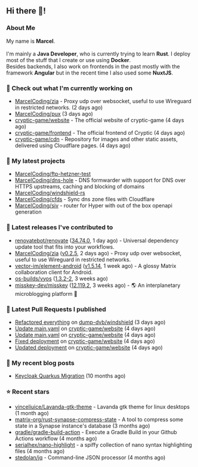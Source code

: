 ## Hi there 👋!




### About Me

My name is **Marcel**.
<br><br>
I'm mainly a **Java Developer**, who is currently trying to learn **Rust**. I deploy most of the stuff that I create or use using **Docker**.
<br>
Besides backends, I also work on frontends in the past mostly with the framework **Angular** but in the recent time I also used some **NuxtJS**. 



### 👷 Check out what I'm currently working on

- [MarcelCoding/zia](https://github.com/MarcelCoding/zia) - Proxy udp over websocket, useful to use Wireguard in restricted networks. (2 days ago)
- [MarcelCoding/pux](https://github.com/MarcelCoding/pux) (3 days ago)
- [cryptic-game/website](https://github.com/cryptic-game/website) - The official website of cryptic-game (4 days ago)
- [cryptic-game/frontend](https://github.com/cryptic-game/frontend) - The official frontend of Cryptic (4 days ago)
- [cryptic-game/cdn](https://github.com/cryptic-game/cdn) - Repository for images and other static assets, delivered using Cloudflare pages. (4 days ago)

### 🌱 My latest projects

- [MarcelCoding/ftp-hetzner-test](https://github.com/MarcelCoding/ftp-hetzner-test)
- [MarcelCoding/dns-hole](https://github.com/MarcelCoding/dns-hole) - DNS formwarder with support for DNS over HTTPS upstreams, caching and blocking of domains
- [MarcelCoding/windshield-rs](https://github.com/MarcelCoding/windshield-rs)
- [MarcelCoding/cfds](https://github.com/MarcelCoding/cfds) - Sync dns zone files with Cloudflare
- [MarcelCoding/siv](https://github.com/MarcelCoding/siv) - router for Hyper with out of the box openapi generation

### 🔭 Latest releases I've contributed to

- [renovatebot/renovate](https://github.com/renovatebot/renovate) ([34.74.0](https://github.com/renovatebot/renovate/releases/tag/34.74.0), 1 day ago) - Universal dependency update tool that fits into your workflows.
- [MarcelCoding/zia](https://github.com/MarcelCoding/zia) ([v0.2.5](https://github.com/MarcelCoding/zia/releases/tag/v0.2.5), 2 days ago) - Proxy udp over websocket, useful to use Wireguard in restricted networks.
- [vector-im/element-android](https://github.com/vector-im/element-android) ([v1.5.14](https://github.com/vector-im/element-android/releases/tag/v1.5.14), 1 week ago) - A glossy Matrix collaboration client for Android.
- [os-builds/vyos](https://github.com/os-builds/vyos) ([1.3.2-2](https://github.com/os-builds/vyos/releases/tag/1.3.2-2), 3 weeks ago)
- [misskey-dev/misskey](https://github.com/misskey-dev/misskey) ([12.119.2](https://github.com/misskey-dev/misskey/releases/tag/12.119.2), 3 weeks ago) - 🌎 An interplanetary microblogging platform 🚀

### 🔨 Latest Pull Requests I published

- [Refactored everything](https://github.com/dump-dvb/windshield/pull/18) on [dump-dvb/windshield](https://github.com/dump-dvb/windshield) (3 days ago)
- [Update main.yaml](https://github.com/cryptic-game/website/pull/400) on [cryptic-game/website](https://github.com/cryptic-game/website) (4 days ago)
- [Update main.yaml](https://github.com/cryptic-game/website/pull/399) on [cryptic-game/website](https://github.com/cryptic-game/website) (4 days ago)
- [Fixed deployment](https://github.com/cryptic-game/website/pull/398) on [cryptic-game/website](https://github.com/cryptic-game/website) (4 days ago)
- [Updated deployment](https://github.com/cryptic-game/website/pull/395) on [cryptic-game/website](https://github.com/cryptic-game/website) (4 days ago)

### 📜 My recent blog posts

- [Keycloak Quarkus Migration](https://m4rc3l.de/blog/keycloak-quarkus-migration) (10 months ago)

### ⭐ Recent stars

- [vinceliuice/Lavanda-gtk-theme](https://github.com/vinceliuice/Lavanda-gtk-theme) - Lavanda gtk theme for linux desktops (1 month ago)
- [matrix-org/rust-synapse-compress-state](https://github.com/matrix-org/rust-synapse-compress-state) - A tool to compress some state in a Synapse instance&#39;s database (3 months ago)
- [gradle/gradle-build-action](https://github.com/gradle/gradle-build-action) - Execute a Gradle Build in your Github Actions workflow (4 months ago)
- [serialhex/nano-highlight](https://github.com/serialhex/nano-highlight) - a spiffy collection of nano syntax highlighting files (4 months ago)
- [stedolan/jq](https://github.com/stedolan/jq) - Command-line JSON processor (4 months ago)
